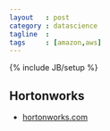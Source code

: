 ```yaml
---
layout   : post
category : datascience
tagline  : 
tags     : [amazon,aws]
---
```

{% include JB/setup %}

## Hortonworks

- [hortonworks.com](http://hortonworks.com/)
